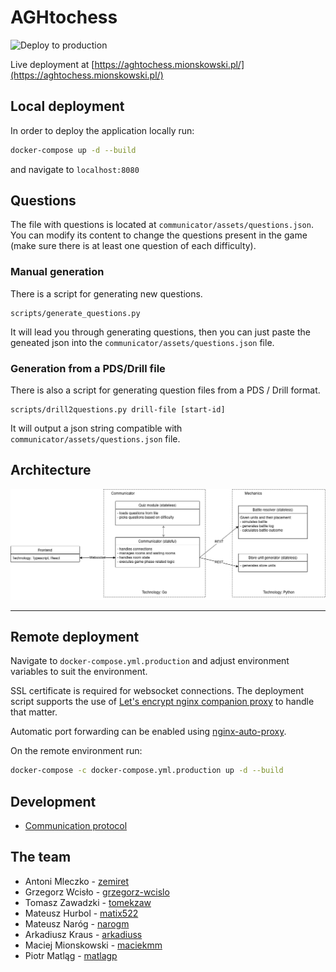 # AGHtochess

![Deploy to production](https://github.com/zemiret/AGHtochess/workflows/Deploy%20to%20production/badge.svg)

Live deployment at [https://aghtochess.mionskowski.pl/](https://aghtochess.mionskowski.pl/)

## Local deployment

In order to deploy the application locally run:

```bash
docker-compose up -d --build
```

and navigate to `localhost:8080`


## Questions

The file with questions is located at `communicator/assets/questions.json`.
You can modify its content to change the questions present in the game
(make sure there is at least one question of each difficulty).

### Manual generation

There is a script for generating new questions.
```
scripts/generate_questions.py
```
It will lead you through generating questions, then you can just paste the geneated json
into the `communicator/assets/questions.json` file.

### Generation from a PDS/Drill file

There is also a script for generating question files from a PDS / Drill format.
```
scripts/drill2questions.py drill-file [start-id]
```

It will output a json string compatible with `communicator/assets/questions.json` file.

## Architecture

![Architecture](assets/architecture.png)

---

## Remote deployment

Navigate to `docker-compose.yml.production` and adjust environment variables to suit the environment.

SSL certificate is required for websocket connections. The deployment script supports the use of [Let's encrypt nginx companion proxy](https://github.com/nginx-proxy/docker-letsencrypt-nginx-proxy-companion) to handle that matter.

Automatic port forwarding can be enabled using [nginx-auto-proxy](https://github.com/nginx-proxy/nginx-proxy).

On the remote environment run:

```bash
docker-compose -c docker-compose.yml.production up -d --build
```

## Development

- [Communication protocol](https://github.com/zemiret/AGHtochess/wiki/Communication-protocol)

## The team

* Antoni Mleczko - [zemiret](https://github.com/zemiret)
* Grzegorz Wcisło - [grzegorz-wcislo](https://github.com/grzegorz-wcislo)
* Tomasz Zawadzki - [tomekzaw](https://github.com/tomekzaw)
* Mateusz Hurbol - [matix522](https://github.com/matix522)
* Mateusz Naróg - [narogm](https://github.com/narogm)
* Arkadiusz Kraus - [arkadiuss](https://github.com/arkadiuss)
* Maciej Mionskowski - [maciekmm](https://github.com/maciekmm)
* Piotr Matląg - [matlagp](https://github.com/matlagp)
